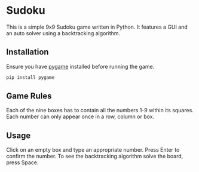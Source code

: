 # Sudoku

This is a simple 9x9 Sudoku game written in Python. It features a GUI and an auto solver using a backtracking algorithm.

## Installation

Ensure you have [pygame](https://www.pygame.org/wiki/about) installed before running the game.

```bash
pip install pygame
```

## Game Rules
Each of the nine boxes has to contain all the numbers 1-9 within its squares. Each number can only appear once in a row, column or box.


## Usage

Click on an empty box and type an appropriate number. Press Enter to confirm the number. To see the backtracking algorithm solve the board, press Space.
